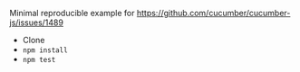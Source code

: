 Minimal reproducible example for https://github.com/cucumber/cucumber-js/issues/1489

* Clone
* `npm install`
* `npm test`


